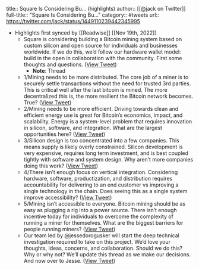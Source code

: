 title:: Square Is Considering Bu... (highlights)
author:: [[@jack on Twitter]]
full-title:: "Square Is Considering Bu..."
category:: #tweets
url:: https://twitter.com/jack/status/1449110239442345995

- Highlights first synced by [[Readwise]] [[Nov 19th, 2022]]
	- Square is considering building a Bitcoin mining system based on custom silicon and open source for individuals and businesses worldwide. If we do this, we’d follow our hardware wallet model: build in the open in collaboration with the community. First some thoughts and questions. ([View Tweet](https://twitter.com/jack/status/1449110239442345995))
		- **Note**: Thread
	- 1/Mining needs to be more distributed. The core job of a miner is to securely settle transactions without the need for trusted 3rd parties. This is critical well after the last bitcoin is mined. The more decentralized this is, the more resilient the Bitcoin network becomes. True? ([View Tweet](https://twitter.com/jack/status/1449110241325551616))
	- 2/Mining needs to be more efficient. Driving towards clean and efficient energy use is great for Bitcoin’s economics, impact, and scalability. Energy is a system-level problem that requires innovation in silicon, software, and integration. What are the largest opportunities here? ([View Tweet](https://twitter.com/jack/status/1449110243628265472))
	- 3/Silicon design is too concentrated into a few companies. This means supply is likely overly constrained. Silicon development is very expensive, requires long term investment, and is best coupled tightly with software and system design. Why aren’t more companies doing this work? ([View Tweet](https://twitter.com/jack/status/1449110245670801408))
	- 4/There isn’t enough focus on vertical integration. Considering hardware, software, productization, and distribution requires accountability for delivering to an end customer vs improving a single technology in the chain. Does seeing this as a single system improve accessibility? ([View Tweet](https://twitter.com/jack/status/1449110247776342018))
	- 5/Mining isn’t accessible to everyone. Bitcoin mining should be as easy as plugging a rig into a power source. There isn’t enough incentive today for individuals to overcome the complexity of running a miner for themselves. What are the biggest barriers for people running miners? ([View Tweet](https://twitter.com/jack/status/1449110250058096640))
	- Our team led by @jessedorogusker will start the deep technical investigation required to take on this project. We’d love your thoughts, ideas, concerns, and collaboration. Should we do this? Why or why not? We’ll update this thread as we make our decisions. And now over to Jesse. ([View Tweet](https://twitter.com/jack/status/1449110251882549253))